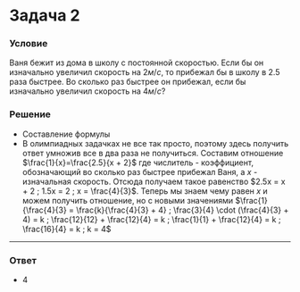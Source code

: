# Задача 2

### Условие
Ваня бежит из дома в школу с постоянной скоростью. Если бы он изначально увеличил скорость на $2 м/с$, то прибежал бы в школу в $2.5$ раза быстрее. Во сколько раз быстрее он прибежал, если бы изначально увеличил скорость на $4 м/с$?

### Решение
- Составление формулы
- В олимпиадных задачках не все так просто, поэтому здесь получить ответ умножив все в два раза не получиться. Составим отношение $\frac{1}{x}=\frac{2.5}{x + 2}$ где числитель - коэффициент, обозначающий во сколько раз быстрее прибежал Ваня, а $x$ - изначальная скорость. Отсюда получаем такое равенство $2.5x = x + 2 ; 1.5x = 2 ; x = \frac{4}{3}$. Теперь мы знаем чему равен $x$ и можем получить отношение, но с новыми значениями $\frac{1}{\frac{4}{3} = \frac{k}{\frac{4}{3} + 4} ; \frac{3}{4} \cdot (\frac{4}{3} + 4) = k ; \frac{12}{12} + \frac{12}{4} = k ; \frac{1}{1} + \frac{12}{4} = k ; \frac{16}{4} = k ; k = 4$

---

### Ответ
- $4$
